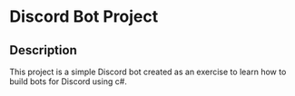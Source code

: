 # Discord Bot Project

## Description

This project is a simple Discord bot created as an exercise to learn how to build bots for Discord using c#. 
